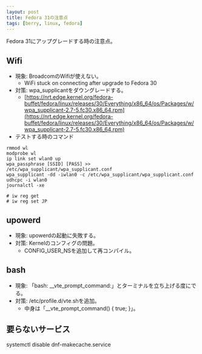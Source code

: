 ```yaml
---
layout: post
title: Fedora 31の注意点
tags: [berry, linux, fedora]
---
```


Fedora 31にアップグレードする時の注意点。

## Wifi

- 現象: BroadcomのWifiが使えない。
  - WiFi stuck on connecting after upgrade to Fedora 30
- 対策: wpa_supplicantをダウングレードする。
  - [https://nrt.edge.kernel.org/fedora-buffet/fedora/linux/releases/30/Everything/x86_64/os/Packages/w/wpa_supplicant-2.7-5.fc30.x86_64.rpm](https://nrt.edge.kernel.org/fedora-buffet/fedora/linux/releases/30/Everything/x86_64/os/Packages/w/wpa_supplicant-2.7-5.fc30.x86_64.rpm)
- テストする時のコマンド

```
rmmod wl
modprobe wl
ip link set wlan0 up
wpa_passphrase [SSID] [PASS] >> /etc/wpa_supplicant/wpa_supplicant.conf 
wpa_supplicant -dd -iwlan0 -c /etc/wpa_supplicant/wpa_supplicant.conf
udhcpc -i wlan0
journalctl -xe

# iw reg get
# iw reg set JP
```

## upowerd

- 現象: upowerdの起動に失敗する。
- 対策: Kernelのコンフィグの問題。
  - CONFIG_USER_NSを追加して再コンパイル。

## bash

- 現象: 「bash: __vte_prompt_command:」とターミナルを立ち上げる度にでる。
- 対策: /etc/profile.d/vte.shを追加。
  - 中身は「__vte_prompt_command() { true; }」。

## 要らないサービス

systemctl disable dnf-makecache.service
